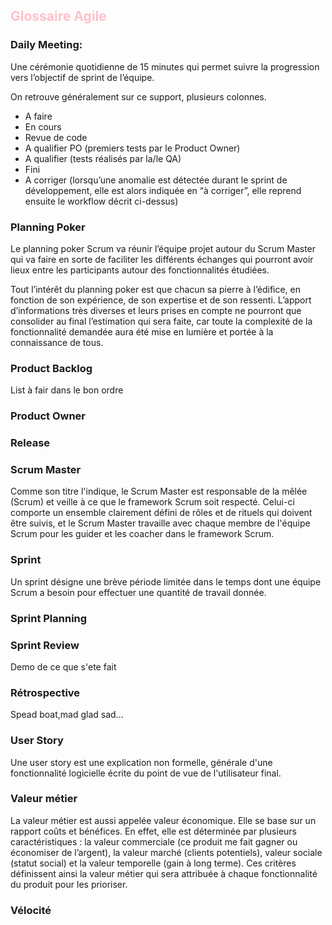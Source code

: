 <h2 style="color:pink">Glossaire Agile</h2>

### Daily Meeting:
<p >Une cérémonie quotidienne de 15 minutes qui permet suivre la progression vers l’objectif de sprint de l’équipe.</p>
<p>On retrouve généralement sur ce support, plusieurs colonnes.</p>
<ul>
<li>A faire</li>
<li>En cours</li>
<li>Revue de code</li>
<li>A qualifier PO (premiers tests par le Product Owner) </li>
<li>A qualifier (tests réalisés par la/le QA)</li>
<li>Fini</li>
<li>A corriger (lorsqu’une anomalie est détectée durant le sprint de développement, elle est alors indiquée en “à corriger”, elle reprend ensuite le workflow décrit ci-dessus) </li>
</ul>

### Planning Poker
<p>Le planning poker Scrum va réunir l’équipe projet autour du Scrum Master qui va faire en sorte de faciliter les différents échanges qui pourront avoir lieux entre les participants autour des fonctionnalités étudiées.</p>
<p>Tout l’intérêt du planning poker est que chacun sa pierre à l’édifice, en fonction de son expérience, de son expertise et de son ressenti. L’apport d’informations très diverses et leurs prises en compte ne pourront que consolider au final l’estimation qui sera faite, car toute la complexité de la fonctionnalité demandée aura été mise en lumière et portée à la connaissance de tous.</p>

### Product Backlog
<p>List à fair dans le bon ordre</p>


### Product Owner

### Release

### Scrum Master
<p>Comme son titre l'indique, le Scrum Master est responsable de la mêlée (Scrum) et veille à ce que le framework Scrum soit respecté. Celui-ci comporte un ensemble clairement défini de rôles et de rituels qui doivent être suivis, et le Scrum Master travaille avec chaque membre de l'équipe Scrum pour les guider et les coacher dans le framework Scrum.</p>

### Sprint
<p>Un sprint désigne une brève période limitée dans le temps dont une équipe Scrum a besoin pour effectuer une quantité de travail donnée.</p>

### Sprint Planning

### Sprint Review
<p>Demo de ce que s'ete fait</p>

### Rétrospective
<p>Spead boat,mad glad sad...</p>

### User Story
<p>Une user story est une explication non formelle, générale d'une fonctionnalité logicielle écrite du point de vue de l'utilisateur final.</p>

### Valeur métier
<p>La valeur métier est aussi appelée valeur économique. Elle se base sur un rapport coûts et bénéfices. En effet, elle est déterminée par plusieurs caractéristiques : la valeur commerciale (ce produit me fait gagner ou économiser de l’argent), la valeur marché (clients potentiels), valeur sociale (statut social) et la valeur temporelle (gain à long terme). Ces critères définissent ainsi la valeur métier qui sera attribuée à chaque fonctionnalité du produit pour les prioriser.</p>

### Vélocité

